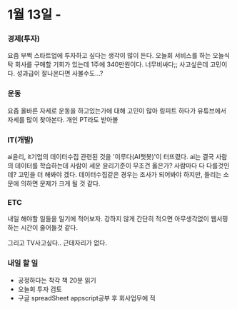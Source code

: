 # 1월 13일 -

### 경제\(투자\)

요즘 부쩍 스타트업에 투자하고 싶다는 생각이 많이 든다. 오늘회 서비스를 하는 오늘식탁 회사를 구매할 기회가 있는데 1주에 340만원이다. 너무비싸다;; 사고싶은데 고민이다. 성과급이 잘나온다면 사볼수도...?

### 운동

요즘 올바른 자세로 운동을 하고있는가에 대해 고민이 많아 링피트 하다가 유튜브에서 자세를 많이 찾아본다. 개인 PT라도 받아볼

### IT\(개발\)

ai윤리, it기업의 데이터수집 관련된 것을 '이루다\(AI챗봇\)'이 터뜨렸다. ai는 결국 사람의 데이터를 학습하는데 사람이 세운 윤리기준이 무조건 옳은가? 사람마다 다 다를것인데? 고민을 더 해봐야 겠다. 데이터수집같은 경우는 조사가 되어봐야 하지만, 들리는 소문에 의하면 문제가 크게 될 것 같다.

### ETC

내일 해야할 일들을 일기에 적어보자. 강하지 않게 간단히 적으면 아무생각없이 웹서핑 하는 시간이 줄어들것 같다.

그리고 TV사고싶다.. 근데자리가 없다.

### 내일 할 일

* 공정하다는 착각 책 20분 읽기
* 오늘회 투자 검토
* 구글 spreadSheet appscript공부 후 회사업무에 적



